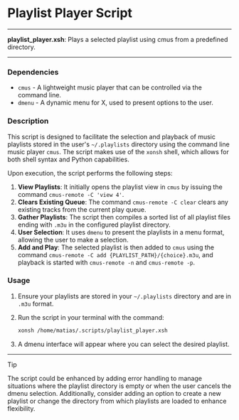 # Playlist Player Script

---

**playlist_player.xsh**: Plays a selected playlist using cmus from a predefined directory.

---

### Dependencies

- `cmus` - A lightweight music player that can be controlled via the command line.
- `dmenu` - A dynamic menu for X, used to present options to the user.

### Description

This script is designed to facilitate the selection and playback of music playlists stored in the user's `~/.playlists` directory using the command line music player `cmus`. The script makes use of the `xonsh` shell, which allows for both shell syntax and Python capabilities.

Upon execution, the script performs the following steps:

1. **View Playlists**: It initially opens the playlist view in `cmus` by issuing the command `cmus-remote -C 'view 4'`.
2. **Clears Existing Queue**: The command `cmus-remote -C clear` clears any existing tracks from the current play queue.
3. **Gather Playlists**: The script then compiles a sorted list of all playlist files ending with `.m3u` in the configured playlist directory.
4. **User Selection**: It uses `dmenu` to present the playlists in a menu format, allowing the user to make a selection.
5. **Add and Play**: The selected playlist is then added to `cmus` using the command `cmus-remote -C add {PLAYLIST_PATH}/{choice}.m3u`, and playback is started with `cmus-remote -n` and `cmus-remote -p`.

### Usage

1. Ensure your playlists are stored in your `~/.playlists` directory and are in `.m3u` format.
2. Run the script in your terminal with the command:
   ```bash
   xonsh /home/matias/.scripts/playlist_player.xsh
   ```

3. A dmenu interface will appear where you can select the desired playlist.

---

> [!TIP] 
> The script could be enhanced by adding error handling to manage situations where the playlist directory is empty or when the user cancels the dmenu selection. Additionally, consider adding an option to create a new playlist or change the directory from which playlists are loaded to enhance flexibility.